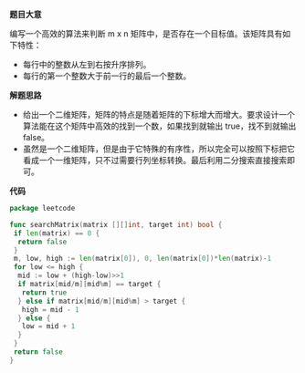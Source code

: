 **题目大意**  

编写一个高效的算法来判断 m x n 矩阵中，是否存在一个目标值。该矩阵具有如下特性：

- 每行中的整数从左到右按升序排列。
- 每行的第一个整数大于前一行的最后一个整数。

**解题思路** 

- 给出一个二维矩阵，矩阵的特点是随着矩阵的下标增大而增大。要求设计一个算法能在这个矩阵中高效的找到一个数，如果找到就输出 true，找不到就输出 false。
- 虽然是一个二维矩阵，但是由于它特殊的有序性，所以完全可以按照下标把它看成一个一维矩阵，只不过需要行列坐标转换。最后利用二分搜索直接搜索即可。

**代码**  

```go
package leetcode

func searchMatrix(matrix [][]int, target int) bool {
 if len(matrix) == 0 {
  return false
 }
 m, low, high := len(matrix[0]), 0, len(matrix[0])*len(matrix)-1
 for low <= high {
  mid := low + (high-low)>>1
  if matrix[mid/m][mid%m] == target {
   return true
  } else if matrix[mid/m][mid%m] > target {
   high = mid - 1
  } else {
   low = mid + 1
  }
 }
 return false
}
```